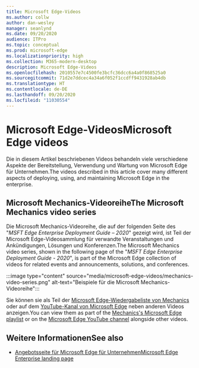 ```yaml
---
title: Microsoft Edge-Videos
ms.author: collw
author: dan-wesley
manager: seanlynd
ms.date: 09/20/2020
audience: ITPro
ms.topic: conceptual
ms.prod: microsoft-edge
ms.localizationpriority: high
ms.collection: M365-modern-desktop
description: Microsoft Edge-Videos
ms.openlocfilehash: 2010557e7c4500fe3bcfc36dcc6a4a0f868525a0
ms.sourcegitcommit: 71d2e7ddcec4a34a6f052f1ccdff9431928ab4db
ms.translationtype: HT
ms.contentlocale: de-DE
ms.lasthandoff: 09/20/2020
ms.locfileid: "11030554"
---
```

# <span data-ttu-id="e1ee8-103">Microsoft Edge-Videos</span><span class="sxs-lookup"><span data-stu-id="e1ee8-103">Microsoft Edge videos</span></span>

<span data-ttu-id="e1ee8-104">Die in diesem Artikel beschriebenen Videos behandeln viele verschiedene Aspekte der Bereitstellung, Verwendung und Wartung von Microsoft Edge für Unternehmen.</span><span class="sxs-lookup"><span data-stu-id="e1ee8-104">The videos described in this article cover many different aspects of deploying, using, and maintaining Microsoft Edge in the enterprise.</span></span>

## <span data-ttu-id="e1ee8-105">Microsoft Mechanics-Videoreihe</span><span class="sxs-lookup"><span data-stu-id="e1ee8-105">The Microsoft Mechanics video series</span></span>

<span data-ttu-id="e1ee8-106">Die Microsoft Mechanics-Videoreihe, die auf der folgenden Seite des "*MSFT Edge Enterprise Deployment Guide – 2020*" gezeigt wird, ist Teil der Microsoft Edge-Videosammlung für verwandte Veranstaltungen und Ankündigungen, Lösungen und Konferenzen.</span><span class="sxs-lookup"><span data-stu-id="e1ee8-106">The Microsoft Mechanics video series, shown in the following page of the "*MSFT Edge Enterprise Deployment Guide - 2020*", is part of the Microsoft Edge collection of videos for related events and announcements, solutions, and conferences.</span></span>

:::image type="content" source="media/microsoft-edge-videos/mechanics-video-series.png" alt-text="Beispiele für die Microsoft Mechanics-Videoreihe":::

<span data-ttu-id="e1ee8-108">Sie können sie als Teil der [Microsoft Edge-Wiedergabeliste von Mechanics](https://www.youtube.com/playlist?list=PLXtHYVsvn_b-uXh1tMeYpT-0iD8tD3tFy) oder auf dem [YouTube-Kanal von Microsoft Edge](https://www.youtube.com/channel/UCIGx7oT8p6-jUpOfg98yelA) neben anderen Videos anzeigen.</span><span class="sxs-lookup"><span data-stu-id="e1ee8-108">You can view them as part of the [Mechanics's Microsoft Edge playlist](https://www.youtube.com/playlist?list=PLXtHYVsvn_b-uXh1tMeYpT-0iD8tD3tFy) or on the [Microsoft Edge YouTube channel](https://www.youtube.com/channel/UCIGx7oT8p6-jUpOfg98yelA) alongside other videos.</span></span>

## <span data-ttu-id="e1ee8-109">Weitere Informationen</span><span class="sxs-lookup"><span data-stu-id="e1ee8-109">See also</span></span>

- [<span data-ttu-id="e1ee8-110">Angebotsseite für Microsoft Edge für Unternehmen</span><span class="sxs-lookup"><span data-stu-id="e1ee8-110">Microsoft Edge Enterprise landing page</span></span>](https://aka.ms/EdgeEnterprise)
